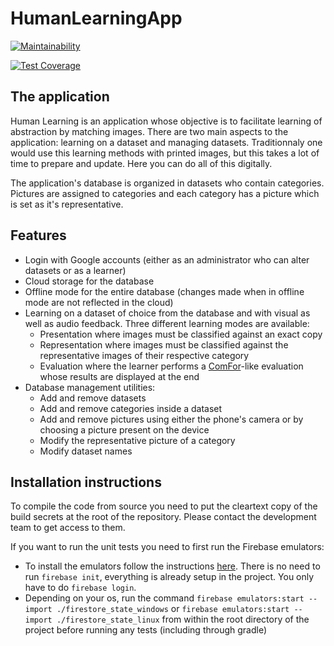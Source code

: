 # HumanLearningApp

[![Maintainability](https://api.codeclimate.com/v1/badges/88c3d9e8784c8fa76af6/maintainability)](https://codeclimate.com/github/HumanLearning2021/HumanLearningApp/maintainability)

[![Test Coverage](https://api.codeclimate.com/v1/badges/88c3d9e8784c8fa76af6/test_coverage)](https://codeclimate.com/github/HumanLearning2021/HumanLearningApp/test_coverage)

## The application
Human Learning is an application whose objective is to facilitate learning of abstraction by matching images. There are two main aspects to the application: learning on a dataset and managing datasets. Traditionnaly one would use this learning methods with printed images, but this takes a lot of time to prepare and update. Here you can do all of this digitally.

The application's database is organized in datasets who contain categories. Pictures are assigned to categories and each category has a picture which is set as it's representative.

## Features
- Login with Google accounts (either as an administrator who can alter datasets or as a learner)
- Cloud storage for the database
- Offline mode for the entire database (changes made when in offline mode are not reflected in the cloud)
- Learning on a dataset of choice from the database and with visual as well as audio feedback. Three different learning modes are available:
    - Presentation where images must be classified against an exact copy
    - Representation where images must be classified against the representative images of their respective category
    - Evaluation where the learner performs a [ComFor](https://www.researchgate.net/publication/6886535_The_ComFor_An_instrument_for_the_indication_of_augmentative_communication_in_people_with_autism_and_intellectual_disability)-like evaluation whose results are displayed at the end
- Database management utilities:
    - Add and remove datasets
    - Add and remove categories inside a dataset
    - Add and remove pictures using either the phone's camera or by choosing a picture present on the device
    - Modify the representative picture of a category
    - Modify dataset names

## Installation instructions
To compile the code from source you need to put the cleartext copy of the build secrets at the root of the repository. Please contact the development team to get access to them.

If you want to run the unit tests you need to first run the Firebase emulators:
- To install the emulators follow the instructions [here](https://firebase.google.com/docs/cli?authuser=5&hl=en#install_the_firebase_cli). There is no need to run `firebase init`, everything is already setup in the project. You only have to do `firebase login`.
- Depending on your os, run the command `firebase emulators:start --import ./firestore_state_windows` or `firebase emulators:start --import ./firestore_state_linux` from within the root directory of the project before running any tests (including through gradle)
